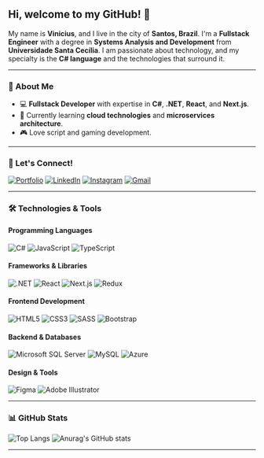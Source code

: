 ## Hi, welcome to my GitHub! 👋

My name is **Vinicius**, and I live in the city of **Santos, Brazil**. I'm a **Fullstack Engineer** with a degree in **Systems Analysis and Development** from **Universidade Santa Cecília**. I am passionate about technology, and my specialty is the **C# language** and the technologies that surround it.

---

### 🚀 About Me

- 💻 **Fullstack Developer** with expertise in **C#**, **.NET**, **React**, and **Next.js**.
- 🌱 Currently learning **cloud technologies** and **microservices architecture**.
- 🎮 Love script and gaming development.
  
---

### 💬 Let's Connect!

[![Portfolio](https://img.shields.io/badge/Portfolio-000000?style=for-the-badge&logo=About.me&logoColor=white)](https://portfolio.viniciusdyonisio.ct.ws/)
[![LinkedIn](https://img.shields.io/badge/LinkedIn-0077B5?style=for-the-badge&logo=linkedin&logoColor=white)](https://www.linkedin.com/in/vinicius-souza-dyonisio-a59a08206/)
[![Instagram](https://img.shields.io/badge/Instagram-E4405F?style=for-the-badge&logo=instagram&logoColor=white)](https://www.instagram.com/_vinidy/)
[![Gmail](https://img.shields.io/badge/Gmail-D14836?style=for-the-badge&logo=gmail&logoColor=white)](mailto:seuemail@example.com)

---

### 🛠️ Technologies & Tools

#### **Programming Languages**
![C#](https://img.shields.io/badge/c%23-%23239120.svg?style=for-the-badge&logo=csharp&logoColor=white)
![JavaScript](https://img.shields.io/badge/javascript-%23323330.svg?style=for-the-badge&logo=javascript&logoColor=%23F7DF1E)
![TypeScript](https://img.shields.io/badge/TypeScript-007ACC?style=for-the-badge&logo=typescript&logoColor=white)

#### **Frameworks & Libraries**
![.NET](https://img.shields.io/badge/.NET-5C2D91?style=for-the-badge&logo=.net&logoColor=white)
![React](https://img.shields.io/badge/react-%2320232a.svg?style=for-the-badge&logo=react&logoColor=%2361DAFB)
![Next.js](https://img.shields.io/badge/Next-black?style=for-the-badge&logo=next.js&logoColor=white)
![Redux](https://img.shields.io/badge/redux-%23593d88.svg?style=for-the-badge&logo=redux&logoColor=white)

#### **Frontend Development**
![HTML5](https://img.shields.io/badge/html5-%23E34F26.svg?style=for-the-badge&logo=html5&logoColor=white)
![CSS3](https://img.shields.io/badge/css3-%231572B6.svg?style=for-the-badge&logo=css3&logoColor=white)
![SASS](https://img.shields.io/badge/SASS-hotpink.svg?style=for-the-badge&logo=SASS&logoColor=white)
![Bootstrap](https://img.shields.io/badge/bootstrap-%238511FA.svg?style=for-the-badge&logo=bootstrap&logoColor=white)

#### **Backend & Databases**
![Microsoft SQL Server](https://img.shields.io/badge/Microsoft%20SQL%20Server-CC2927?style=for-the-badge&logo=microsoft%20sql%20server&logoColor=white)
![MySQL](https://img.shields.io/badge/mysql-4479A1.svg?style=for-the-badge&logo=mysql&logoColor=white)
![Azure](https://img.shields.io/badge/azure-%230072C6.svg?style=for-the-badge&logo=microsoftazure&logoColor=white)

#### **Design & Tools**
![Figma](https://img.shields.io/badge/figma-%23F24E1E.svg?style=for-the-badge&logo=figma&logoColor=white)
![Adobe Illustrator](https://img.shields.io/badge/adobe%20illustrator-%23FF9A00.svg?style=for-the-badge&logo=adobe%20illustrator&logoColor=white)

---

### 📊 GitHub Stats

![Top Langs](https://github-readme-stats.vercel.app/api/top-langs/?username=viniciusdyo&layout=compact&theme=dark&hide_border=true)
![Anurag's GitHub stats](https://github-readme-stats.vercel.app/api?username=viniciusdyo&theme=dark&show_icons=true&hide_border=true)

---

